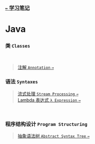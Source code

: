 ### [`←` 学习笔记](/notebook)

# Java

### 类 `Classes`

<br />

> [注解 `Annotation` `→`](annotation)

### 语法 `Syntaxes`

> [流式处理 `Stream Processing` `→`](stream)  
> [Lambda 表达式 `λ Expression` `→`](lambda)

<br />

### 程序结构设计 `Program Structuring`

> [抽象语法树 `Abstract Syntax Tree` `→`](ast)
